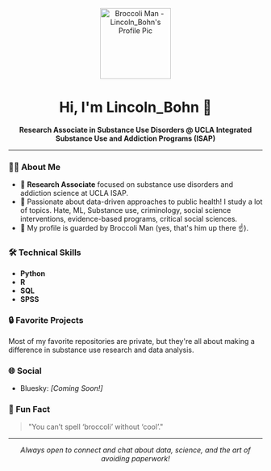 <!-- Broccoli Man will watch over your profile! -->
<p align="center">
  <img src="https://avatars.githubusercontent.com/u/your-github-user-id?v=4" width="140" alt="Broccoli Man - Lincoln_Bohn's Profile Pic"/>
</p>

<h1 align="center">Hi, I'm Lincoln_Bohn 👋</h1>

<p align="center">
  <b>Research Associate in Substance Use Disorders @ UCLA Integrated Substance Use and Addiction Programs (ISAP)</b>
</p>

---

### 🧑‍🔬 About Me

- 🏥 **Research Associate** focused on substance use disorders and addiction science at UCLA ISAP.
- 🧠 Passionate about data-driven approaches to public health! I study a lot of topics. Hate, ML, Substance use, criminology, social science interventions, evidence-based programs, critical social sciences. 
- 🥦 My profile is guarded by Broccoli Man (yes, that's him up there ☝️).

### 🛠️ Technical Skills

- **Python**
- **R**
- **SQL**
- **SPSS**

### 🔒 Favorite Projects

Most of my favorite repositories are private, but they're all about making a difference in substance use research and data analysis.

### 🌐 Social

- Bluesky: _[Coming Soon!]_

### 💬 Fun Fact

> "You can’t spell ‘broccoli’ without ‘cool’."

---

<p align="center">
  <i>Always open to connect and chat about data, science, and the art of avoiding paperwork!</i>
</p>

